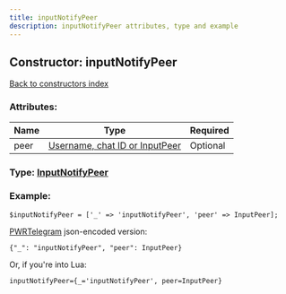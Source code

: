 ```yaml
---
title: inputNotifyPeer
description: inputNotifyPeer attributes, type and example
---
```

## Constructor: inputNotifyPeer  
[Back to constructors index](index.md)



### Attributes:

| Name     |    Type       | Required |
|----------|---------------|----------|
|peer|[Username, chat ID or InputPeer](../types/InputPeer.md) | Optional|



### Type: [InputNotifyPeer](../types/InputNotifyPeer.md)


### Example:

```
$inputNotifyPeer = ['_' => 'inputNotifyPeer', 'peer' => InputPeer];
```  

[PWRTelegram](https://pwrtelegram.xyz) json-encoded version:

```
{"_": "inputNotifyPeer", "peer": InputPeer}
```


Or, if you're into Lua:  


```
inputNotifyPeer={_='inputNotifyPeer', peer=InputPeer}

```


